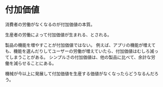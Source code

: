 # 付加価値

消費者の労働がなくなるのが付加価値の本質。

生産者の労働によって付加価値が生まれる、とされる。

製品の機能を増やすことが付加価値ではない。
例えば、アプリの機能が増えても、機能を選んだりしてユーザーの労働が増えていたら、付加価値はむしろ減ってしまうことがある。
シンプルさの付加価値は、他の製品に比べて、余計な労働を減らせることにある。

機械が今以上に発展して付加価値を生産する価値がなくなったらどうなるんだろう。
